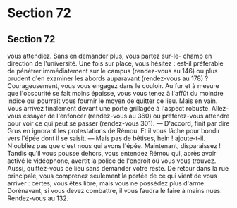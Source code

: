 # Section 72

## Section 72

vous attendiez. Sans en demander plus, vous partez sur-le-
champ en direction de l'université. Une fois sur place, vous
hésitez : est-il préférable de pénétrer immédiatement sur le
campus (rendez-vous au 146) ou plus prudent d'en examiner les
abords auparavant (rendez-vous au 178) ?
Courageusement, vous vous engagez dans le couloir. Au fur et à
mesure que l'obscurité se fait moins épaisse, vous vous tenez à
l'affût du moindre indice qui pourrait vous fournir le moyen de
quitter ce lieu. Mais en vain. Vous arrivez finalement devant une
porte grillagée à l'aspect robuste. Allez-vous essayer de l'enfoncer
(rendez-vous au 360) ou préférez-vous attendre pour voir ce qui
peut se passer (rendez-vous 301).
— D'accord, finit par dire Grus en ignorant les protestations de
Rémou.
Et il vous lâche pour bondir vers l'épée dont il se saisit.
— Mais pas de bêtises, hein ! ajoute-t-il. N'oubliez pas que c'est
nous qui avons l'épée. Maintenant, disparaissez !
Tandis qu'il vous pousse dehors, vous entendez Rémou qui, après
avoir activé le vidéophone, avertit la police de l'endroit où vous
vous trouvez. Aussi, quittez-vous ce lieu sans demander votre
reste. De retour dans la rue principale, vous comprenez
seulement la portée de ce qui vient de vous arriver : certes, vous
êtes libre, mais vous ne possédez plus d'arme. Dorénavant, si
vous devez combattre, il vous faudra le faire à mains nues.
Rendez-vous au 132.